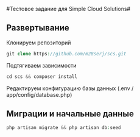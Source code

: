 #Тестовое задание для Simple Cloud Solutions#

## Развертывание

Клонируем репозиторий
```php
git clone https://github.com/m28serj/scs.git
```
Подтягиваем зависимости
```php
cd scs && composer install
```
Редактируем конфигурацию базы данных (.env / app/config/database.php)

## Миграции и начальные данные
```php
php artisan migrate && php artisan db:seed
```
